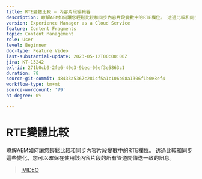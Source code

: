 ```yaml
---
title: RTE變體比較 — 內容片段編輯器
description: 瞭解AEM如何讓您輕鬆比較和同步內容片段變數中的RTE欄位。 透過比較和同步這些變化，您可以確保在使用該內容片段的所有管道間傳送一致的訊息。
version: Experience Manager as a Cloud Service
feature: Content Fragments
topic: Content Management
role: User
level: Beginner
doc-type: Feature Video
last-substantial-update: 2023-05-12T00:00:00Z
jira: KT-13242
exl-id: 271b0cb9-2fe6-40e3-9bec-06ef3e5863c1
duration: 78
source-git-commit: 48433a5367c281cf5a1c106b08a1306f1b0e8ef4
workflow-type: tm+mt
source-wordcount: '79'
ht-degree: 0%

---
```


# RTE變體比較

瞭解AEM如何讓您輕鬆比較和同步內容片段變數中的RTE欄位。 透過比較和同步這些變化，您可以確保在使用該內容片段的所有管道間傳送一致的訊息。

>[!VIDEO](https://video.tv.adobe.com/v/3437564/?learn=on&captions=chi_hant)
